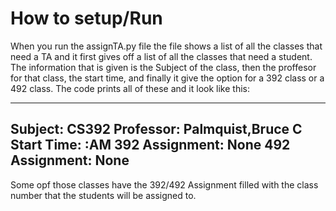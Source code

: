 # How to setup/Run

When you run the assignTA.py file the file shows a list of all the classes that need a TA and it first gives off a list of all the classes that need a student. 
The information that is given is the Subject of the class, then the proffesor for that class, the start time, and finally it give the option for a 392 class or a 492 class.
The code prints all of these and it look like this:

--------------------------------------
Subject: CS392
Professor: Palmquist,Bruce C
Start Time: :AM
392 Assignment: None
492 Assignment: None
--------------------------------------

Some opf those classes have the 392/492 Assignment filled with the class number that the students will be assigned to. 
